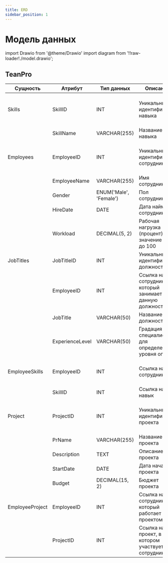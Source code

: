```yaml
---
title: ERD
sidebar_position: 1
---
```


# Модель данных

import Drawio from '@theme/Drawio'
import diagram from '!!raw-loader!./model.drawio';

<Drawio content={diagram} editable={false} />


## TeanPro

| Сущность        | Атрибут       | Тип данных        | Описание                                                                 | Связи                          |
|----------------|----------------|------------------|------------------------------------------------------------------------|---------------------------------|
| Skills          | SkillID        | INT              | Уникальный идентификатор навыка                                          | Связь многие ко многим с Employees через таблицу EmployeeSkills |
|                | SkillName      | VARCHAR(255)     | Название навыка                                                         |                                 |
| Employees       | EmployeeID     | INT              | Уникальный идентификатор сотрудника                                     | Связь один ко многим с JobTitles, EmployeeSkills, EmployeeProject |
|                | EmployeeName   | VARCHAR(255)     | Имя сотрудника                                                         |                                 |
|                | Gender         | ENUM('Male', 'Female') | Пол сотрудника                                                          |                                 |
|                | HireDate       | DATE             | Дата найма сотрудника                                                 |                                 |
|                | Workload       | DECIMAL(5, 2)    | Рабочая нагрузка (процент), значение от 0 до 100                       |                                 |
| JobTitles       | JobTitleID     | INT              | Уникальный идентификатор должности                                    | Связь многие к одному с Employees |
|                | EmployeeID     | INT              | Ссылка на сотрудника, который занимает данную должность               |                                 |
|                | JobTitle       | VARCHAR(50)      | Название должности                                                    |                                 |
|                | ExperienceLevel | VARCHAR(50)    | Градация специалистов для определения уровня опыта                     |                                 |
| EmployeeSkills  | EmployeeID     | INT              | Ссылка на сотрудника                                                   | Связь многие ко многим с Employees и Skills |
|                | SkillID        | INT              | Ссылка на навык                                                         |                                 |
| Project         | ProjectID      | INT              | Уникальный идентификатор проекта                                      | Связь многие ко многим с Employees через таблицу EmployeeProject |
|                | PrName         | VARCHAR(255)     | Название проекта                                                      |                                 |
|                | Description    | TEXT             | Описание проекта                                                      |                                 |
|                | StartDate      | DATE             | Дата начала проекта                                                   |                                 |
|                | Budget         | DECIMAL(15, 2)   | Бюджет проекта                                                        |                                 |
| EmployeeProject  | EmployeeID     | INT              | Ссылка на сотрудника, который работает над проектом                   | Связь многие ко многим с Employees и Project |
|                | ProjectID      | INT              | Ссылка на проект, в котором участвует сотрудник                       |                                 |